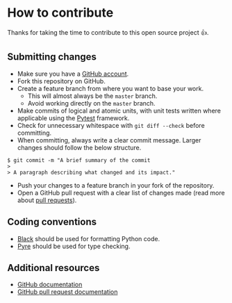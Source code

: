 # How to contribute

Thanks for taking the time to contribute to this open source project 👍.

## Submitting changes

- Make sure you have a [GitHub account](https://github.com/signup/free).
- Fork this repository on GitHub.
- Create a feature branch from where you want to base your work.
  - This will almost always be the `master` branch.
  - Avoid working directly on the `master` branch.
- Make commits of logical and atomic units, with unit tests written where applicable using the [Pytest](https://pypi.org/project/pytest/) framework.
- Check for unnecessary whitespace with `git diff --check` before committing.
- When committing, always write a clear commit message. Larger changes should follow the below structure.

```shell
$ git commit -m "A brief summary of the commit
>
> A paragraph describing what changed and its impact."
```

- Push your changes to a feature branch in your fork of the repository.
- Open a GitHub pull request with a clear list of changes made (read more about [pull requests](http://help.github.com/pull-requests/)).

## Coding conventions

- [Black](https://github.com/ambv/black) should be used for formatting Python code.
- [Pyre](https://pyre-check.org/) should be used for type checking.

## Additional resources

- [GitHub documentation](https://help.github.com/)
- [GitHub pull request documentation](https://help.github.com/articles/creating-a-pull-request/)
